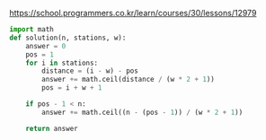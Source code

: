 
https://school.programmers.co.kr/learn/courses/30/lessons/12979

```python
import math
def solution(n, stations, w):
    answer = 0
    pos = 1
    for i in stations:
        distance = (i - w) - pos
        answer += math.ceil(distance / (w * 2 + 1))
        pos = i + w + 1

    if pos - 1 < n:
        answer += math.ceil((n - (pos - 1)) / (w * 2 + 1))

    return answer
```
